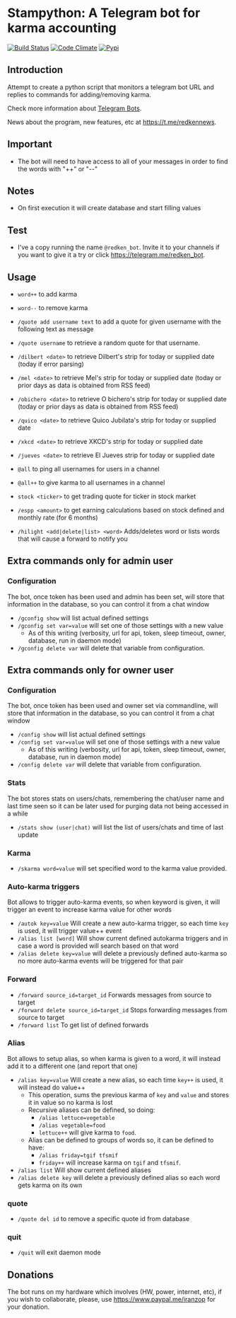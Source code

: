 # Stampython: A Telegram bot for karma accounting

[![Build Status](https://travis-ci.org/iranzo/stampython.svg?branch=master)](https://travis-ci.org/iranzo/stampython)
[![Code Climate](https://codeclimate.com/github/iranzo/stampython/badges/gpa.svg)](https://codeclimate.com/github/iranzo/stampython)
[![Pypi](http://img.shields.io/pypi/v/stampython.svg)](https://pypi.python.org/pypi/stampython/)

## Introduction
Attempt to create a python script that monitors a telegram bot URL and replies to commands for adding/removing karma.

Check more information about [Telegram Bots](https://core.telegram.org/bots/).

News about the program, new features, etc at <https://t.me/redkennews>.

## Important
- The bot will need to have access to all of your messages in order to find the words with "++" or "--"

## Notes
- On first execution it will create database and start filling values

## Test
- I've a copy running the name `@redken_bot`. Invite it to your channels if you want to give it a try or click <https://telegram.me/redken_bot>.

## Usage
- `word++` to add karma
- `word--` to remove karma
- `/quote add username text` to add a quote for given username with the following text as message
- `/quote username` to retrieve a random quote for that username.
- `/dilbert <date>` to retrieve Dilbert's strip for today or supplied date (today if error parsing)
- `/mel <date>` to retrieve Mel's strip for today or supplied date (today 
  or prior days as data is obtained from RSS feed)
- `/obichero <date>` to retrieve O bichero's strip for today or supplied date 
  (today or prior days as data is obtained from RSS feed)  
- `/quico <date>` to retrieve Quico Jubilata's strip for today or supplied
  date
- `/xkcd <date>` to retrieve XKCD's strip for today or supplied
  date
- `/jueves <date>` to retrieve El Jueves strip for today or supplied  date
  
- `@all` to ping all usernames for users in a channel
- `@all++` to give karma to all usernames in a channel
- `stock <ticker>` to get trading quote for ticker in stock market
- `/espp <amount>` to get earning calculations based on stock defined and monthly rate (for 6 months)
- `/hilight <add|delete|list> <word>` Adds/deletes word or lists words that will cause a forward to notify you

## Extra commands only for admin user
### Configuration
The bot, once token has been used and admin has been set, will store that information in the database, so you can control it from a chat window

- `/gconfig show` will list actual defined settings
- `/gconfig set var=value` will set one of those settings with a new value
    - As of this writing (verbosity, url for api, token, sleep timeout, owner, database, run in daemon mode)
- `/gconfig delete var` will delete that variable from configuration.


## Extra commands only for owner user
### Configuration
The bot, once token has been used and owner set via commandline, will store that information in the database, so you can control it from a chat window

- `/config show` will list actual defined settings
- `/config set var=value` will set one of those settings with a new value
    - As of this writing (verbosity, url for api, token, sleep timeout, owner, database, run in daemon mode)
- `/config delete var` will delete that variable from configuration.

### Stats
The bot stores stats on users/chats, remembering the chat/user name and last time seen so it can be later used for purging data not being accessed in a while
- `/stats show (user|chat)` will list the list of users/chats and time of last update

### Karma
- `/skarma word=value` will set specified word to the karma value provided.

### Auto-karma triggers
Bot allows to trigger auto-karma events, so when keyword is given, it will trigger an event to increase karma value for other words
- `/autok key=value` Will create a new auto-karma trigger, so each time `key` is used, it will trigger value++ event
- `/alias list [word]` Will show current defined autokarma triggers and in case a word is provided will search based on that word
- `/alias delete key=value` will delete a previously defined auto-karma so no more auto-karma events will be triggered for that pair


### Forward
- `/forward source_id=target_id` Forwards messages from source to target
- `/forward delete source_id=target_id` Stops forwarding messages from source to target
- `/forward list` To get list of defined forwards

### Alias
Bot allows to setup alias, so when karma is given to a word, it will instead add it to a different one (and report that one)
- `/alias key=value` Will create a new alias, so each time `key++` is used, it will instead do value++
    - This operation, sums the previous karma of `key` and `value` and stores it in value so no karma is lost
    - Recursive aliases can be defined, so doing:
        - `/alias lettuce=vegetable`
        - `/alias vegetable=food`
        - `lettuce++` will give karma to `food`.
    - Alias can be defined to groups of words so, it can be defined to have:
        - `/alias friday=tgif tfsmif`
        - `friday++` will increase karma on `tgif` and `tfsmif`.
- `/alias list` Will show current defined aliases
- `/alias delete key` will delete a previously defined alias so each word gets karma on its own

### quote
- `/quote del id` to remove a specific quote id from database


### quit
- `/quit` will exit daemon mode


## Donations

The bot runs on my hardware which involves (HW, power, internet, etc), if
you wish to collaborate, please, use <https://www.paypal.me/iranzop> for
your donation.
